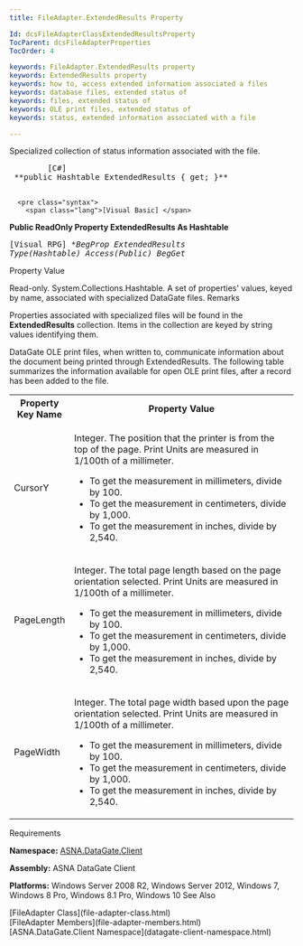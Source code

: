 ```yaml
---
title: FileAdapter.ExtendedResults Property

Id: dcsFileAdapterClassExtendedResultsProperty
TocParent: dcsFileAdapterProperties
TocOrder: 4

keywords: FileAdapter.ExtendedResults property
keywords: ExtendedResults property
keywords: how to, access extended information associated a files
keywords: database files, extended status of
keywords: files, extended status of
keywords: OLE print files, extended status of
keywords: status, extended information associated with a file

---
```


Specialized collection of status information associated with the file.
<pre class="syntax">
        <span class="lang">[C#]</span>
 **public Hashtable ExtendedResults { get; }** 
      </pre>
      <pre class="syntax">
        <span class="lang">[Visual Basic] </span>
 **Public ReadOnly Property ExtendedResults As Hashtable** 
      </pre>
      <pre class="syntax">
        <span class="lang">[Visual RPG]</span>
 **BegProp ExtendedResults Type(Hashtable) Access(*Public)
   BegGet** 
      </pre>

Property Value

Read-only. System.Collections.Hashtable. A set of properties' values, keyed by name, associated with specialized DataGate files. 
Remarks

Properties associated with specialized files will be found in the **ExtendedResults** collection. Items in the collection are keyed by string values identifying them.

DataGate OLE print files, when written to, communicate information about the document being printed through ExtendedResults. The following table summarizes the information available for open OLE print files, after a record has been added to the file.
<br />

<table class="dtTABLE" id="table2" x-use-null-cells="x-use-null-cells" style="border-spacing: 0px;     x-cell-content-align: Top" cellspacing="0">
          <colgroup span="1">
            <col span="1" style="WIDTH: 15%; font-weight:bold" />
            <col span="1" style="WIDTH: 85%" />
          </colgroup>
          <tr>
            <th colspan="1" rowspan="1">
							Property Key Name
						</th>
            <th colspan="1" rowspan="1">
							Property Value
						</th>
          </tr>
          <tr>
            <td colspan="1" rowspan="1">

CursorY
</td>
            <td colspan="1" rowspan="1">

Integer. The position that the printer is from the top of the page. Print Units are measured in 1/100th of a millimeter.

- To get the measurement in millimeters, divide by 100.
- To get the measurement in centimeters, divide by 1,000.
- To get the measurement in inches, divide by 2,540.

</td>
          </tr>
          <tr>
            <td colspan="1" rowspan="1">

PageLength
</td>
            <td colspan="1" rowspan="1">

Integer. The total page length based on the page orientation selected. Print Units are measured in 1/100th of a millimeter.

- To get the measurement in millimeters, divide by 100.
- To get the measurement in centimeters, divide by 1,000.
- To get the measurement in inches, divide by 2,540.

</td>
          </tr>
          <tr>
            <td colspan="1" rowspan="1">

PageWidth
</td>
            <td colspan="1" rowspan="1">

Integer. The total page width based upon the page orientation selected. Print Units are measured in 1/100th of a millimeter.

- To get the measurement in millimeters, divide by 100.
- To get the measurement in centimeters, divide by 1,000.
- To get the measurement in inches, divide by 2,540.

</td>
          </tr>
</table>

Requirements

**Namespace:** [ASNA.DataGate.Client](datagate-client-namespace.html) 

**Assembly:** ASNA DataGate Client

**Platforms:** Windows Server 2008 R2, Windows Server 2012, Windows 7, Windows 8 Pro, Windows 8.1 Pro, Windows 10
See Also

<dl />
      [FileAdapter Class](file-adapter-class.html)
      <br />
      [FileAdapter Members](file-adapter-members.html)
      <br />
      [ASNA.DataGate.Client Namespace](datagate-client-namespace.html)

